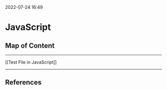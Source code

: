 2022-07-24 16:49

# JavaScript
## Map of Content
---

[[Test File in JavaScript]]


---
## References
